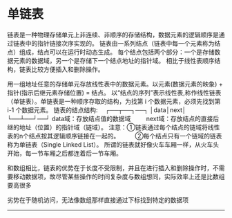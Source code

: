 单链表
===

链表是一种物理存储单元上非连续、非顺序的存储结构，数据元素的逻辑顺序是通过链表中的指针链接次序实现的。
链表由一系列结点（链表中每一个元素称为结点）组成，结点可以在运行时动态生成。
每个结点包括两个部分：一个是存储数据元素的数据域，另一个是存储下一个结点地址的指针域。 相比于线性表顺序结构，链表比较方便插入和删除操作。

用一组地址任意的存储单元存放线性表中的数据元素。以元素(数据元素的映象) + 指针(指示后继元素存储位置) = 结点。
以“结点的序列”表示线性表,称作线性链表（单链表）。单链表是一种顺序存取的结构，为找第 i 个数据元素，必须先找到第 i-1 个数据元素。 
链表的结点结构:　
         ┌──┬──┐──┐
         │data│next│
         └──┴──┘──┘
   data域：存放结点值的数据域 　　
   next域：存放结点的直接后继的地址（位置）的指针域（链域）。
   注意：①链表通过每个结点的链域将线性表的n个结点按其逻辑顺序链接在一起的。 　　
          ②每个结点只有一个链域的链表称为单链表（Single Linked List）。
所谓的链表就好像火车车厢一样，从火车头开始，每一节车厢之后都连着后一节车厢。

和数组相比，链表的优势在于长度不受限制，并且在进行插入和删除操作时，不需要移动数据项，故尽管某些操作的时间复杂度与数组想同，实际效率上还是比数组要高很多

劣势在于随机访问，无法像数组那样直接通过下标找到特定的数据项 

	
---


